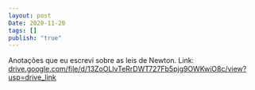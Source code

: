 ```yaml
---
layout: post
Date: 2020-11-20
tags: []
publish: "true"
---
```


Anotações que eu escrevi sobre as leis de Newton. Link: [drive.google.com/file/d/13ZoOLlvTeRrDWT727Fb5pjg9OWKwiO8c/view?usp=drive\_link](https://drive.google.com/file/d/13ZoOLlvTeRrDWT727Fb5pjg9OWKwiO8c/view?usp=drive_link)